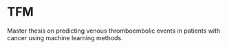 # TFM
 Master thesis on predicting venous thromboembolic events in patients with cancer using machine learning methods.
